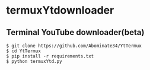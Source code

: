 # termuxYtdownloader
## Terminal YouTube  downloader(beta) 

```
$ git clone https://github.com/Abominate34/YtTermux
$ cd YtTermux
$ pip install -r requirements.txt
$ python termuxYtd.py
```
